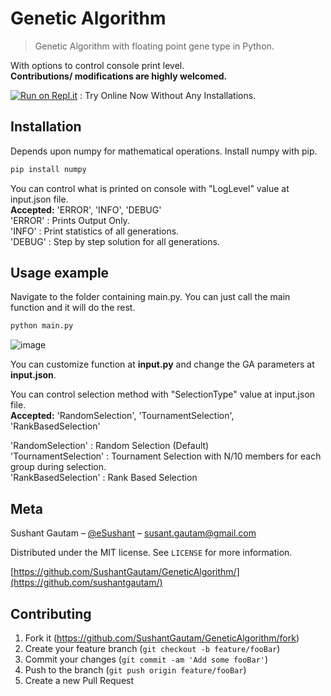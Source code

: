 # Genetic Algorithm
> Genetic Algorithm with floating point gene type in Python.

With options to control console print level. \
**Contributions/ modifications are highly welcomed.**

[![Run on Repl.it](https://repl.it/badge/github/SushantGautam/GeneticAlgorithm)](https://repl.it/github/SushantGautam/GeneticAlgorithm) : Try Online Now Without Any Installations.

## Installation
Depends upon numpy for mathematical operations. 
Install numpy with pip.

```sh
pip install numpy
```
You can control what is printed on console with "LogLevel" value at input.json file.\
 **Accepted:** 'ERROR', 'INFO', 'DEBUG'\
'ERROR' : Prints Output Only. \
'INFO' : Print statistics of all generations. \
'DEBUG' : Step by step solution for all generations. 

## Usage example
Navigate to the folder containing main.py.
You can just call the main function and it will do the rest.
```sh
python main.py
```
![image](https://user-images.githubusercontent.com/16721983/94782728-60bb0800-03eb-11eb-9743-337292e9898e.png)


You can customize function at **input.py** and change the GA parameters at **input.json**.

You can control selection method with "SelectionType" value at input.json file.\
 **Accepted:** 'RandomSelection', 'TournamentSelection', 'RankBasedSelection' 

 
'RandomSelection' : Random Selection (Default)  
'TournamentSelection' : Tournament Selection with N/10 members for each group during selection. \
'RankBasedSelection' : Rank Based Selection 

## Meta

Sushant Gautam – [@eSushant](https://twitter.com/eSushant) – susant.gautam@gmail.com

Distributed under the MIT license. See ``LICENSE`` for more information.

[https://github.com/SushantGautam/GeneticAlgorithm/](https://github.com/sushantgautam/)

## Contributing

1. Fork it (<https://github.com/SushantGautam/GeneticAlgorithm/fork>)
2. Create your feature branch (`git checkout -b feature/fooBar`)
3. Commit your changes (`git commit -am 'Add some fooBar'`)
4. Push to the branch (`git push origin feature/fooBar`)
5. Create a new Pull Request

<!-- Markdown link & img dfn's -->


